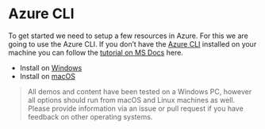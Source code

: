 # Azure CLI

To get started we need to setup a few resources in Azure. For this we are going to use the Azure CLI. If you don’t have the [Azure CLI](https://docs.microsoft.com/en-us/cli/azure/?WT.mc_id=aiapril-blog-heboelma&view=gaic-github-latest) installed on your machine you can follow the [tutorial on MS Docs](https://docs.microsoft.com/en-us/cli/azure/install-azure-cli?WT.mc_id=gaic-github-heboelma&view=azure-cli-latest) here.

* Install on [Windows](https://docs.microsoft.com/cli/azure/install-azure-cli-windows?tabs=azure-cli&WT.mc_id=aiml-34189-heboelma)
* Install on [macOS](https://docs.microsoft.com/cli/azure/install-azure-cli-macos&WT.mc_id=aiml-34189-heboelma)

> All demos and content have been tested on a Windows PC, however all options should run from macOS and Linux machines as well. Please provide information via an issue or pull request if you have feedback on other operating systems.



